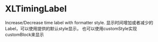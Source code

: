 # XLTimingLabel
Increase/Decrease time label with formatter style.
显示时间增加或者减少的Label，可以使用提供的默认style显示，
也可以使用customStyle实现customBlock来显示
